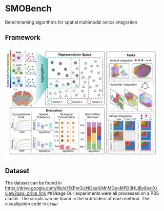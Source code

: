 # SMOBench
Benchmarking algorithms for spatial multimodal omics integration
## Framework
![Local Image](./Framework/FrameWork.jpg)
## Dataset
The dataset can be found in https://drive.google.com/file/d/1XPmGicNOeaKjMnMGqvMPD3HLIBy8ostX/view?usp=drive_link
##Usage
Our experiments were all processed on a PBS cluster. The scripts can be found in the subfolders of each method. The visualization code in `Draw/`
